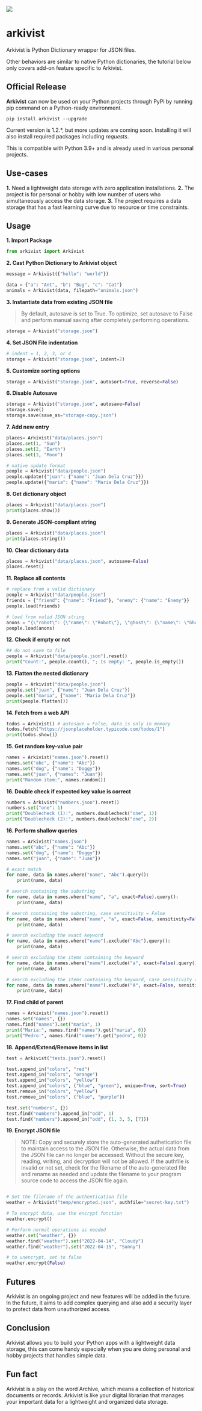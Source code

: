 ![](/media/banner.png)

# arkivist
Arkivist is Python Dictionary wrapper for JSON files.

Other behaviors are similar to native Python dictionaries, the tutorial below only covers add-on feature specific to Arkivist.

## Official Release
**Arkivist** can now be used on your Python projects through PyPi by running pip command on a Python-ready environment.

`pip install arkivist --upgrade`

Current version is 1.2.\*, but more updates are coming soon. Installing it will also install required packages including *requests*.

This is compatible with Python 3.9+ and is already used in various personal projects.

## Use-cases
**1.** Need a lightweight data storage with zero application installations. 
**2.** The project is for personal or hobby with low number of users who simultaneously access the data storage. 
**3.** The project requires a data storage that has a fast learning curve due to resource or time constraints. 

## Usage
**1. Import Package**
```python
from arkivist import Arkivist
```

**2. Cast Python Dictionary to Arkivist object**
```python
message = Arkivist({"hello": "world"})

data = {"a": "Ant", "b": "Bug", "c": "Cat"}
animals = Arkivist(data, filepath="animals.json")
```

**3. Instantiate data from existing JSON file**
> By default, autosave is set to True. To optimize, set autosave to False and perform manual saving after completely performing operations.
```python
storage = Arkivist("storage.json")
```

**4. Set JSON File indentation**
```python
# indent = 1, 2, 3, or 4
storage = Arkivist("storage.json", indent=2)
```

**5. Customize sorting options**
```python
storage = Arkivist("storage.json", autosort=True, reverse=False)
```

**6. Disable Autosave**
```python
storage = Arkivist("storage.json", autosave=False)
storage.save()
storage.save(save_as="storage-copy.json")
```

**7. Add new entry**
```python
places= Arkivist("data/places.json")
places.set(1, "Sun")
places.set(2, "Earth")
places.set(3, "Moon")

# native update format
people = Arkivist("data/people.json")
people.update({"juan": {"name": "Juan Dela Cruz"}})
people.update({"maria": {"name": "Maria Dela Cruz"}})
```

**8. Get dictionary object**
```python
places = Arkivist("data/places.json")
print(places.show())
```

**9. Generate JSON-compliant string**
```python
places = Arkivist("data/places.json")
print(places.string())
```

**10. Clear dictionary data**
```python
places = Arkivist("data/places.json", autosave=False)
places.reset()
```

**11. Replace all contents**
```python
# replace from a valid dictionary
people = Arkivist("data/people.json")
friends = {"friend": {"name": "Friend"}, "enemy": {"name": "Enemy"}}
people.load(friends)

# load from valid JSON string
anons = "{\"robot\": {\"name\": \"Robot\"}, \"ghost\": {\"name\": \"Ghost\"}}"
people.load(anons)
```

**12. Check if empty or not**
```python
## do not save to file
people = Arkivist("data/people.json").reset()
print("Count:", people.count(), "; Is empty: ", people.is_empty())
```

**13. Flatten the nested dictionary**
```python
people = Arkivist("data/people.json")
people.set("juan", {"name": "Juan Dela Cruz"})
people.set("maria", {"name": "Maria Dela Cruz"})
print(people.flatten())
```

**14. Fetch from a web API**
```python
todos = Arkivist() # autosave = False, data is only in memory
todos.fetch("https://jsonplaceholder.typicode.com/todos/1")
print(todos.show())
```

**15. Get random key-value pair**
```python
names = Arkivist("names.json").reset()
names.set("abc", {"name": "Abc"})
names.set("dog", {"name": "Doggy"})
names.set("juan", {"names": "Juan"})
print("Random item:", names.random())
```

**16. Double check if expected key value is correct**
```python
numbers = Arkivist("numbers.json").reset()
numbers.set("one": 1)
print("Doublecheck (1):", numbers.doublecheck("one", 1))
print("Doublecheck (2):", numbers.doublecheck("one", 2))
```

**16. Perform shallow queries**
```python
names = Arkivist("names.json")
names.set("abc", {"name": "Abc"})
names.set("dog", {"name": "Doggy"})
names.set("juan", {"name": "Juan"})

# exact match
for name, data in names.where("name", "Abc").query():
    print(name, data)

# search containing the substring
for name, data in names.where("name", "a", exact=False).query():
    print(name, data)

# search containing the substring, case sensitivity = False
for name, data in names.where("name", "a", exact=False, sensitivity=False).query():
    print(name, data)

# search excluding the exact keyword
for name, data in names.where("name").exclude("Abc").query():
    print(name, data)

# search excluding the items containing the keyword
for name, data in names.where("name").exclude("a", exact=False).query():
    print(name, data)

# search excluding the items containing the keyword, case sensitivity = False
for name, data in names.where("name").exclude("A", exact=False, sensitivity=False).query():
    print(name, data)
```

**17. Find child of parent**
```python
names = Arkivist("names.json").reset()
names.set("names", {})
names.find("names").set("maria", 1)
print("Maria:", names.find("names").get("maria", 0))
print("Pedro:", names.find("names").get("pedro", 0))
```

**18. Append/Extend/Remove items in list**
```python
test = Arkivist("tests.json").reset()

test.append_in("colors", "red")
test.append_in("colors", "orange")
test.append_in("colors", "yellow")
test.append_in("colors", ("blue", "green"), unique=True, sort=True)
test.remove_in("colors", "yellow")
test.remove_in("colors", ("blue", "purple"))

test.set("numbers", {})
test.find("numbers").append_in("odd", 1)
test.find("numbers").append_in("odd", (1, 3, 5, [7]))
```

**19. Encrypt JSON file**
> NOTE: Copy and securely store the auto-generated authetication file to maintain access to the JSON file. Otherwise, the actual data from the JSON file can no longer be accessed. Without the secure key, reading, writing, and decryption will not be allowed. If the authfile is invalid or not set, check for the filename of the auto-generated file and rename as needed and update the filename to your program source code to access the JSON file again.
```python

# Set the filename of the authentication file
weather = Arkivist("temp/encrypted.json", authfile="secret-key.txt")

# To encrypt data, use the encrypt function
weather.encrypt()

# Perform normal operations as needed
weather.set("weather", {})
weather.find("weather").set("2022-04-14", "Cloudy")
weather.find("weather").set("2022-04-15", "Sunny")

# to unencrypt, set to false
weather.encrypt(False)
```

## Futures
Arkivist is an ongoing project and new features will be added in the future. In the future, it aims to add complex querying and also add a security layer to protect data from unauthorized access.

## Conclusion
Arkivist allows you to build your Python apps with a lightweight data storage, this can come handy especially when you are doing personal and hobby projects that handles simple data.

## Fun fact
Arkivist is a play on the word Archive, which means a collection of historical documents or records. Arkivist is like your digital librarian that manages your important data for a lightweight and organized data storage.